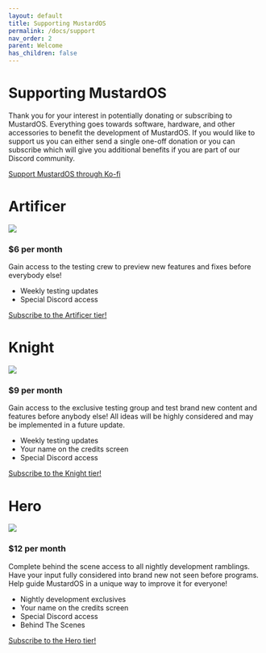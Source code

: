 ```yaml
---
layout: default
title: Supporting MustardOS
permalink: /docs/support
nav_order: 2
parent: Welcome
has_children: false
---
```


# Supporting MustardOS

Thank you for your interest in potentially donating or subscribing to MustardOS. Everything goes towards software,
hardware, and other accessories to benefit the development of MustardOS. If you would like to support us you can either
send a single one-off donation or you can subscribe which will give you additional benefits if you are part of our
Discord community.

[Support MustardOS through Ko-fi](https://ko-fi.com/xonglebongle/)

# Artificer

![](assets/images/artificers-small.png)

### $6 per month

Gain access to the testing crew to preview new features and fixes before everybody else!

* Weekly testing updates
* Special Discord access

[Subscribe to the Artificer tier!](https://ko-fi.com/summary/06452d9a-0046-42c2-8b2b-78290ef6c1ce)

# Knight

![](assets/images/knights-small.png)

### $9 per month

Gain access to the exclusive testing group and test brand new content and features before anybody else! All ideas
will be highly considered and may be implemented in a future update.

* Weekly testing updates
* Your name on the credits screen
* Special Discord access

[Subscribe to the Knight tier!](https://ko-fi.com/summary/1f8db546-b1c4-460a-8071-b5c51caba440)

# Hero

![](assets/images/heroes-small.png)

### $12 per month

Complete behind the scene access to all nightly development ramblings. Have your input fully considered into brand
new not seen before programs. Help guide MustardOS in a unique way to improve it for everyone!

* Nightly development exclusives
* Your name on the credits screen
* Special Discord access
* Behind The Scenes

[Subscribe to the Hero tier!](https://ko-fi.com/summary/8d9e9924-fb00-468f-a178-18d33be9bb54)
